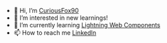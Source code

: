 - 👋 Hi, I’m <a href="https://trailblazer.me/id/curiousfox90" target="_blank">CuriousFox90</a>
- 👀 I’m interested in new learnings!
- 🌱 I’m currently learning <a href="https://developer.salesforce.com/docs/component-library/documentation/lwc" target="_blank"> Lightning Web Components</a>
- 📫 How to reach me <a href="https://www.linkedi atn.com/in/anuj-sahu-9515417b/" target="_blank">LinkedIn</a>

<!---
curiousFox90/curiousFox90 is a ✨ special ✨ repository because its `README.md` (this file) appears on your GitHub profile.
You can click the Preview link to take a look at your changes.
--->
